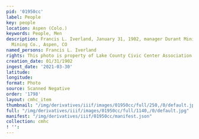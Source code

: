 ```yaml
---
pid: '01950cc'
label: People
key: people
location: Aspen (Colo.)
keywords: People, Men
description: Francis L. Iverland, January 31, 1902, manager Durant Mining Co., Smuggler
  Mining Co., Aspen, CO
named_persons: Francis L. Iverland
rights: This photo is property of Lake County Civic Center Association.
creation_date: 01/31/1902
ingest_date: '2021-03-30'
latitude: 
longitude: 
format: Photo
source: Scanned Negative
order: '1798'
layout: cmhc_item
thumbnail: "/img/derivatives/iiif/images/01950cc/full/250,/0/default.jpg"
full: "/img/derivatives/iiif/images/01950cc/full/1140,/0/default.jpg"
manifest: "/img/derivatives/iiif/01950cc/manifest.json"
collection: cmhc
! '': 
---
```

